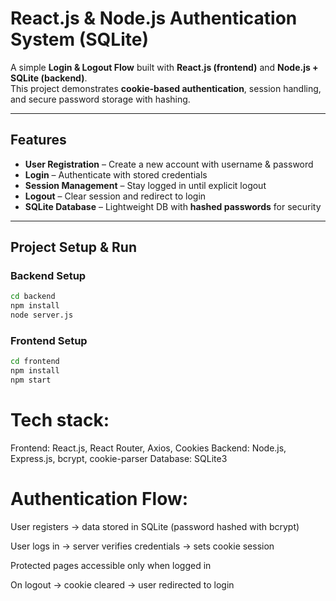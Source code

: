 # React.js & Node.js Authentication System (SQLite)

A simple **Login & Logout Flow** built with **React.js (frontend)** and **Node.js + SQLite (backend)**.  
This project demonstrates **cookie-based authentication**, session handling, and secure password storage with hashing.

---

## Features

- **User Registration** – Create a new account with username & password
- **Login** – Authenticate with stored credentials
- **Session Management** – Stay logged in until explicit logout
- **Logout** – Clear session and redirect to login
- **SQLite Database** – Lightweight DB with **hashed passwords** for security

---

## Project Setup & Run

### Backend Setup

```bash
cd backend
npm install
node server.js
```

### Frontend Setup

```bash
cd frontend
npm install
npm start
```

# Tech stack:

Frontend: React.js, React Router, Axios, Cookies
Backend: Node.js, Express.js, bcrypt, cookie-parser
Database: SQLite3

# Authentication Flow:

User registers → data stored in SQLite (password hashed with bcrypt)

User logs in → server verifies credentials → sets cookie session

Protected pages accessible only when logged in

On logout → cookie cleared → user redirected to login
